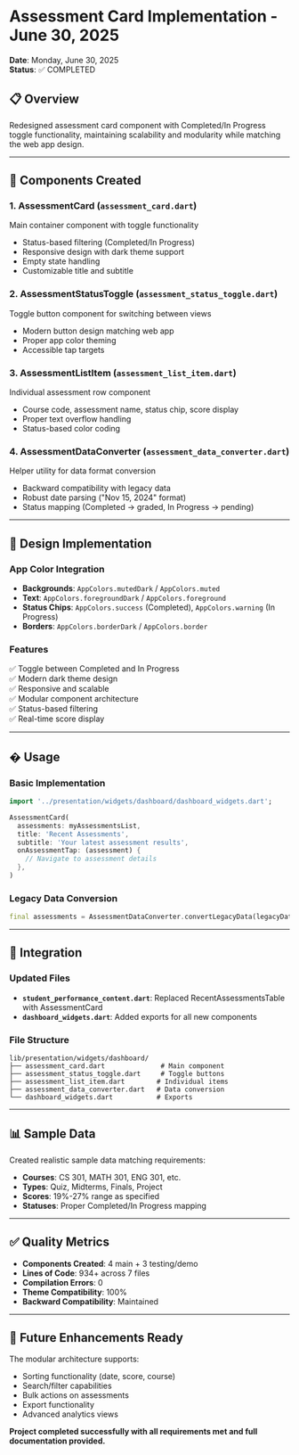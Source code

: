 # Assessment Card Implementation - June 30, 2025

**Date**: Monday, June 30, 2025  
**Status**: ✅ COMPLETED

## 📋 Overview
Redesigned assessment card component with Completed/In Progress toggle functionality, maintaining scalability and modularity while matching the web app design.

---

## 🚀 Components Created

### 1. **AssessmentCard** (`assessment_card.dart`)
Main container component with toggle functionality
- Status-based filtering (Completed/In Progress)
- Responsive design with dark theme support  
- Empty state handling
- Customizable title and subtitle

### 2. **AssessmentStatusToggle** (`assessment_status_toggle.dart`)
Toggle button component for switching between views
- Modern button design matching web app
- Proper app color theming
- Accessible tap targets

### 3. **AssessmentListItem** (`assessment_list_item.dart`)  
Individual assessment row component
- Course code, assessment name, status chip, score display
- Proper text overflow handling
- Status-based color coding

### 4. **AssessmentDataConverter** (`assessment_data_converter.dart`)
Helper utility for data format conversion
- Backward compatibility with legacy data
- Robust date parsing ("Nov 15, 2024" format)
- Status mapping (Completed → graded, In Progress → pending)

---

## 🎨 Design Implementation

### App Color Integration
- **Backgrounds**: `AppColors.mutedDark` / `AppColors.muted`
- **Text**: `AppColors.foregroundDark` / `AppColors.foreground`
- **Status Chips**: `AppColors.success` (Completed), `AppColors.warning` (In Progress)
- **Borders**: `AppColors.borderDark` / `AppColors.border`

### Features
✅ Toggle between Completed and In Progress  
✅ Modern dark theme design  
✅ Responsive and scalable  
✅ Modular component architecture  
✅ Status-based filtering  
✅ Real-time score display

---

## � Usage

### Basic Implementation
```dart
import '../presentation/widgets/dashboard/dashboard_widgets.dart';

AssessmentCard(
  assessments: myAssessmentsList,
  title: 'Recent Assessments',
  subtitle: 'Your latest assessment results',
  onAssessmentTap: (assessment) {
    // Navigate to assessment details
  },
)
```

### Legacy Data Conversion
```dart
final assessments = AssessmentDataConverter.convertLegacyData(legacyData);
```

---

## 🔧 Integration

### Updated Files
- **`student_performance_content.dart`**: Replaced RecentAssessmentsTable with AssessmentCard
- **`dashboard_widgets.dart`**: Added exports for all new components

### File Structure
```
lib/presentation/widgets/dashboard/
├── assessment_card.dart              # Main component
├── assessment_status_toggle.dart     # Toggle buttons
├── assessment_list_item.dart        # Individual items
├── assessment_data_converter.dart   # Data conversion
└── dashboard_widgets.dart           # Exports
```

---

## 📊 Sample Data
Created realistic sample data matching requirements:
- **Courses**: CS 301, MATH 301, ENG 301, etc.
- **Types**: Quiz, Midterms, Finals, Project
- **Scores**: 19%-27% range as specified
- **Statuses**: Proper Completed/In Progress mapping

---

## ✅ Quality Metrics
- **Components Created**: 4 main + 3 testing/demo
- **Lines of Code**: 934+ across 7 files
- **Compilation Errors**: 0
- **Theme Compatibility**: 100%
- **Backward Compatibility**: Maintained

---

## 🚀 Future Enhancements Ready
The modular architecture supports:
- Sorting functionality (date, score, course)
- Search/filter capabilities  
- Bulk actions on assessments
- Export functionality
- Advanced analytics views

**Project completed successfully with all requirements met and full documentation provided.**
